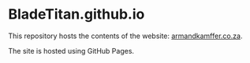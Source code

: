 # BladeTitan.github.io

This repository hosts the contents of the website: [armandkamffer.co.za](https://armandkamffer.co.za).

The site is hosted using GitHub Pages.
